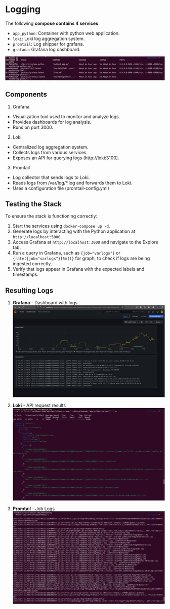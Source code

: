 # Logging

The following **compose contains 4 services**:

- `app_python`: Container with python web application.
- `loki`: Loki log aggregation system.
- `promtail`: Log shipper for grafana.
- `grafana`: Grafana log dashboard.

![Docker](./docker.png)

## Components

1. Grafana

- Visualization tool used to monitor and analyze logs.
- Provides dashboards for log analysis.
- Runs on port 3000.

2. Loki

- Centralized log aggregation system.
- Collects logs from various services.
- Exposes an API for querying logs (http://loki:3100).

3. Promtail

- Log collector that sends logs to Loki.
- Reads logs from /var/log/*.log and forwards them to Loki.
- Uses a configuration file (promtail-config.yml)

## Testing the Stack

To ensure the stack is functioning correctly:

1. Start the services using `docker-compose up -d`.
2. Generate logs by interacting with the Python application at `http://localhost:5000`.
3. Access Grafana at `http://localhost:3000` and navigate to the Explore tab.
4. Run a query in Grafana, such as `{job="varlogs"}` or `{rate({job="varlogs"}[5m])}` for graph, to check if logs are being ingested correctly.
5. Verify that logs appear in Grafana with the expected labels and timestamps.

## Resulting Logs

1. **Grafana** - Dashboard with logs
![Grafana](./loki_logs.png)

2. **Loki** - API request results
![Loki](./loki_api.png)

3. **Promtail** - Job Logs
![Loki](./promtail.png)
